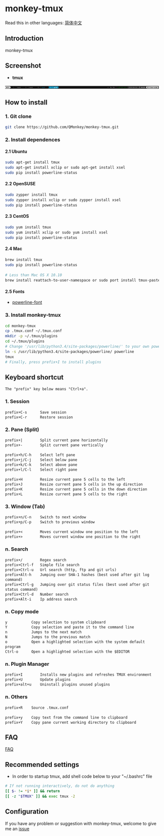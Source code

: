 # monkey-tmux

Read this in other languages: [简体中文](README.zh-CN.md)

## Introduction

monkey-tmux

## Screenshot

- **tmux**

![tmux](https://raw.githubusercontent.com/QMonkey/monkey-tmux/master/pictures/tmux.png "tmux")

## How to install

### 1. Git clone

```bash
git clone https://github.com/QMonkey/monkey-tmux.git
```

### 2. Install dependences

#### 2.1 Ubuntu

```bash
sudo apt-get install tmux
sudo apt-get install xclip or sudo apt-get install xsel
sudo pip install powerline-status
```

#### 2.2 OpenSUSE

```bash
sudo zypper install tmux
sudo zypper install xclip or sudo zypper install xsel
sudo pip install powerline-status
```

#### 2.3 CentOS

```bash
sudo yum install tmux
sudo yum install xclip or sudo yum install xsel
sudo pip install powerline-status
```

#### 2.4 Mac

```bash
brew install tmux
sudo pip install powerline-status

# Less than Mac OS X 10.10
brew install reattach-to-user-namespace or sudo port install tmux-pasteboard
```

#### 2.5 Fonts

- [powerline-font](https://github.com/powerline/fonts)

### 3. Install monkey-tmux

```bash
cd monkey-tmux
cp .tmux.conf ~/.tmux.conf
mkdir -p ~/.tmux/plugins
cd ~/.tmux/plugins
# Change '/usr/lib/python3.4/site-packages/powerline/' to your own powerline path
ln -s /usr/lib/python3.4/site-packages/powerline/ powerline
tmux
# Finally, press prefix+I to install plugins
```

## Keyboard shortcut

```
The "prefix" key below means "Ctrl+a".
```

### 1. Session

```
prefix+C-s      Save session
prefix+C-r      Restore session
```

### 2. Pane (Split)

```
prefix+|        Split current pane horizontally
prefix+-        Split current pane vertically

prefix+h/C-h    Select left pane
prefix+j/C-j    Select below pane
prefix+k/C-k    Select above pane
prefix+l/C-l    Select right pane

prefix+H        Resize current pane 5 cells to the left
prefix+J        Resize current pane 5 cells in the up direction
prefix+K        Resize current pane 5 cells in the down direction
prefix+L        Resize current pane 5 cells to the right
```

### 3. Window (Tab)

```
prefix+n/C-n    Switch to next window
prefix+p/C-p    Switch to previous window

prefix+<        Moves current window one position to the left
prefix+>        Moves current window one position to the right
```

### n. Search

```
prefix+/        Regex search
prefix+Ctrl-f   Simple file search
prefix+Ctrl-u   Url search (http, ftp and git urls)
prefix+Alt-h    Jumping over SHA-1 hashes (best used after git log command)
prefix+Ctrl-g   Jumping over git status files (best used after git status command)
prefix+Ctrl-d   Number search
prefix+Alt-i    Ip address search
```

### n. Copy mode

```
y           Copy selection to system clipboard
Y           Copy selection and paste it to the command line
n           Jumps to the next match
N           Jumps to the previous match
o           Open a highlighted selection with the system default program
Ctrl-o      Open a highlighted selection with the $EDITOR
```

### n. Plugin Manager

```
prefix+I        Installs new plugins and refreshes TMUX environment
prefix+U        Update plugins
prefix+alt+u    Uninstall plugins unused plugins
```

### n. Others

```
prefix+R    Source .tmux.conf

prefix+y    Copy text from the command line to clipboard
prefix+Y    Copy pane current working directory to clipboard
```

## FAQ

[FAQ](https://github.com/QMonkey/monkey-tmux/wiki/FAQ)

## Recommended settings

- In order to startup tmux,  add shell code below to your "~/.bashrc" file

```bash
# If not running interactively, do not do anything
[[ $- != *i* ]] && return
[[ -z "$TMUX" ]] && exec tmux -2
```

## Configuration

If you have any problem or suggestion with monkey-tmux, welcome to give me an [issue](https://github.com/QMonkey/monkey-tmux/issues)
